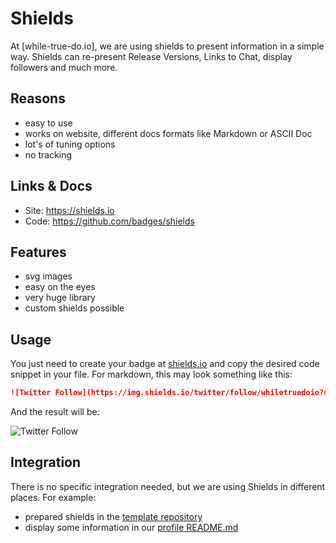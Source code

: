 # Shields

At [while-true-do.io], we are using shields to present information in a simple
way. Shields can re-present Release Versions, Links to Chat, display followers
and much more.

## Reasons

- easy to use
- works on website, different docs formats like Markdown or ASCII Doc
- lot's of tuning options
- no tracking

## Links & Docs

- Site: <https://shields.io>
- Code: <https://github.com/badges/shields>

## Features

- svg images
- easy on the eyes
- very huge library
- custom shields possible

## Usage

You just need to create your badge at [shields.io](https://shields.io) and copy
the desired code snippet in your file. For markdown, this may look something
like this:

```markdown
![Twitter Follow](https://img.shields.io/twitter/follow/whiletruedoio?style=for-the-badge)
```

And the result will be:

![Twitter Follow](https://img.shields.io/twitter/follow/whiletruedoio?style=for-the-badge)

## Integration

There is no specific integration needed, but we are using Shields in different
places. For example:

- prepared shields in the
  [template repository](https://github.com/whiletruedoio/template)
- display some information in our
  [profile README.md](https://github.com/whiletruedoio/.github/blob/main/profile/README.md)
